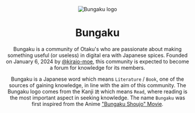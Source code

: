 <div align="center">
  <img src="https://avatars.githubusercontent.com/u/135030871?s=200&v=4" alt="Bungaku logo" />
  <h1>Bungaku</h1>
  <p>
  Bungaku is a community of Otaku's who are passionate about making something useful (or useless) in digital era with Japanese spices.
  Founded on January 6, 2024 by <a href="https://github.com/kiraio-moe" title="Visit @kiraio-moe GitHub profile">@kiraio-moe</a>, this community is expected to become a forum for knowledge for its members.
  </p>
  
  <p>
  Bungaku is a Japanese word which means <code>Literature</code> / <code>Book</code>, one of the sources of gaining knowledge, in line with the aim of this community.
  The Bungaku logo comes from the Kanji <code>読</code> which means <code>Read</code>, where reading is the most important aspect in seeking knowledge.
  The name <code>Bungaku</code> was first inspired from the Anime <a href="https://myanimelist.net/anime/6408/Bungaku_Shoujo_Movie" title='See "Bungaku Shoujo" Movie on MyAnimeList'>"Bungaku Shoujo" Movie</a>.
  </p>
</div>
